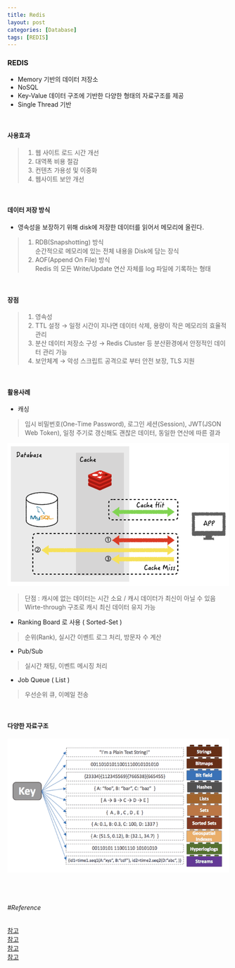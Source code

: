 ```yaml
---
title: Redis
layout: post
categories: [Database]
tags: [REDIS]
---
```


### REDIS
- Memory 기반의 데이터 저장소
- NoSQL
- Key-Value 데이터 구조에 기반한 다양한 형태의 자료구조를 제공
- Single Thread 기반

<br/>

#### 사용효과
> 1) 웹 사이트 로드 시간 개선
> 2) 대역폭 비용 절감
> 3) 컨텐츠 가용성 및 이중화
> 4) 웹사이트 보안 개선

<br/>

#### 데이터 저장 방식
- 영속성을 보장하기 위해 disk에 저장한 데이터를 읽어서 메모리에 올린다.
> 1. RDB(Snapshotting) 방식 <br/>
> 순간적으로 메모리에 있는 전체 내용을 Disk에 담는 장식
> 2. AOF(Append On File) 방식 <br/>
> Redis 의 모든 Write/Update 연산 자체를 log 파일에 기록하는 형태

<br/>

#### 장점
> 1) 영속성
> 2) TTL 설정 → 일정 시간이 지나면 데이터 삭제, 용량이 작은 메모리의 효율적 관리<br/>
> 3) 분산 데이터 저장소 구성 → Redis Cluster 등 분산환경에서 안정적인 데이터 관리 가능
> 4) 보안체계 → 악성 스크립트 공격으로 부터 안전 보장, TLS 지원

<br/>

#### 활용사례
- 캐싱
> 임시 비밀번호(One-Time Password), 로그인 세션(Session), JWT(JSON Web Token), 일정 주기로 갱신해도 괜찮은 데이터, 동일한 연산에 따른 결과

  ![redis 사례1](/assets/img/redis_02.png)
> 단점 : 캐시에 없는 데이터는 시간 소요 / 캐시 데이터가 최신이 아닐 수 있음 <br/>
> Wirte-through 구조로 캐시 최신 데이터 유지 가능
- Ranking Board 로 사용 ( Sorted-Set )
> 순위(Rank), 실시간 이벤트 로그 처리, 방문자 수 계산
- Pub/Sub
> 실시간 채팅, 이벤트 메시징 처리
- Job Queue ( List )
> 우선순위 큐, 이메일 전송

<br/>

#### 다양한 자료구조
![redis 자료구조](/assets/img/redis_01.png)

<br/>
<br/>

###### #Reference
[참고](https://devlog-wjdrbs96.tistory.com/374)<br/>
[참고](https://sihyung92.oopy.io/database/redis/1)<br/>
[참고](https://happyer16.tistory.com/entry/%EB%A0%88%EB%94%94%EC%8A%A4Redis%EC%9D%98-%EB%8B%A4%EC%96%91%ED%95%9C-%ED%99%9C%EC%9A%A9-%EC%82%AC%EB%A1%80)<br/>
[참고](https://velog.io/@dev_lee/Redis-%EB%A0%88%EB%94%94%EC%8A%A4-%EC%86%8C%EA%B0%9C%EC%99%80-%ED%8A%B9%EC%A7%95-%EB%B0%8F-%EC%9E%A5%EC%A0%90-%EA%B7%B8%EB%A6%AC%EA%B3%A0-%EC%8B%A4%EC%A0%9C-%ED%99%9C%EC%9A%A9-%EC%82%AC%EB%A1%80)<br/>

